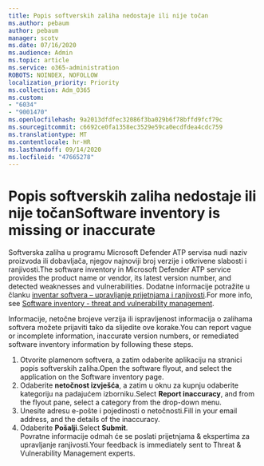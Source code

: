 ```yaml
---
title: Popis softverskih zaliha nedostaje ili nije točan
ms.author: pebaum
author: pebaum
manager: scotv
ms.date: 07/16/2020
ms.audience: Admin
ms.topic: article
ms.service: o365-administration
ROBOTS: NOINDEX, NOFOLLOW
localization_priority: Priority
ms.collection: Adm_O365
ms.custom:
- "6034"
- "9001470"
ms.openlocfilehash: 9a2013dfdfec32086f3ba029b6f78bffd9fcf79c
ms.sourcegitcommit: c6692ce0fa1358ec3529e59ca0ecdfdea4cdc759
ms.translationtype: MT
ms.contentlocale: hr-HR
ms.lasthandoff: 09/14/2020
ms.locfileid: "47665278"
---
```

# <a name="software-inventory-is-missing-or-inaccurate"></a><span data-ttu-id="00c43-102">Popis softverskih zaliha nedostaje ili nije točan</span><span class="sxs-lookup"><span data-stu-id="00c43-102">Software inventory is missing or inaccurate</span></span>

<span data-ttu-id="00c43-103">Softverska zaliha u programu Microsoft Defender ATP servisa nudi naziv proizvoda ili dobavljača, njegov najnoviji broj verzije i otkrivene slabosti i ranjivosti.</span><span class="sxs-lookup"><span data-stu-id="00c43-103">The software inventory in Microsoft Defender ATP service provides the product name or vendor, its latest version number, and detected weaknesses and vulnerabilities.</span></span> <span data-ttu-id="00c43-104">Dodatne informacije potražite u članku [inventar softvera – upravljanje prijetnjama i ranjivosti](https://docs.microsoft.com/windows/security/threat-protection/microsoft-defender-atp/tvm-software-inventory).</span><span class="sxs-lookup"><span data-stu-id="00c43-104">For more info, see [Software inventory - threat and vulnerability management](https://docs.microsoft.com/windows/security/threat-protection/microsoft-defender-atp/tvm-software-inventory).</span></span>

<span data-ttu-id="00c43-105">Informacije, netočne brojeve verzija ili ispravljenost informacija o zalihama softvera možete prijaviti tako da slijedite ove korake.</span><span class="sxs-lookup"><span data-stu-id="00c43-105">You can report vague or incomplete information, inaccurate version numbers, or remediated software inventory information by following these steps.</span></span>  

1. <span data-ttu-id="00c43-106">Otvorite plamenom softvera, a zatim odaberite aplikaciju na stranici popis softverskih zaliha.</span><span class="sxs-lookup"><span data-stu-id="00c43-106">Open the software flyout, and select the application on the Software inventory page.</span></span>
2. <span data-ttu-id="00c43-107">Odaberite **netočnost izvješća**, a zatim u oknu za kupnju odaberite kategoriju na padajućem izborniku.</span><span class="sxs-lookup"><span data-stu-id="00c43-107">Select **Report inaccuracy**, and from the flyout pane, select a category from the drop-down menu.</span></span>
3. <span data-ttu-id="00c43-108">Unesite adresu e-pošte i pojedinosti o netočnosti.</span><span class="sxs-lookup"><span data-stu-id="00c43-108">Fill in your email address, and the details of the inaccuracy.</span></span>
4. <span data-ttu-id="00c43-109">Odaberite **Pošalji**.</span><span class="sxs-lookup"><span data-stu-id="00c43-109">Select **Submit**.</span></span></br>
    <span data-ttu-id="00c43-110">Povratne informacije odmah će se poslati prijetnjama & ekspertima za upravljanje ranjivosti.</span><span class="sxs-lookup"><span data-stu-id="00c43-110">Your feedback is immediately sent to Threat & Vulnerability Management experts.</span></span>